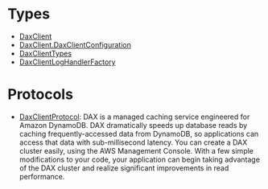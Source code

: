 # Types

  - [DaxClient](/aws-sdk-swift/reference/0.x/AWSDAX/DaxClient)
  - [DaxClient.DaxClientConfiguration](/aws-sdk-swift/reference/0.x/AWSDAX/DaxClient_DaxClientConfiguration)
  - [DaxClientTypes](/aws-sdk-swift/reference/0.x/AWSDAX/DaxClientTypes)
  - [DaxClientLogHandlerFactory](/aws-sdk-swift/reference/0.x/AWSDAX/DaxClientLogHandlerFactory)

# Protocols

  - [DaxClientProtocol](/aws-sdk-swift/reference/0.x/AWSDAX/DaxClientProtocol):
    DAX is a managed caching service engineered for Amazon DynamoDB. DAX dramatically speeds up database reads by caching frequently-accessed data from DynamoDB, so applications can access that data with sub-millisecond latency. You can create a DAX cluster easily, using the AWS Management Console. With a few simple modifications to your code, your application can begin taking advantage of the DAX cluster and realize significant improvements in read performance.
